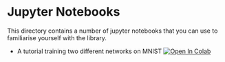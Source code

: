 # Jupyter Notebooks

This directory contains a number of jupyter notebooks that
you can use to familiarise yourself with the library.

- A tutorial training two different networks on MNIST [![Open In Colab](https://colab.research.google.com/assets/colab-badge.svg)](https://colab.research.google.com/github/norse/norse/blob/master/notebooks/norse_tutorial.ipynb)
